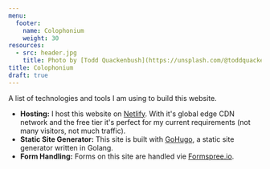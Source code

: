 ```yaml
---
menu:
  footer:
    name: Colophonium
    weight: 30
resources:
  - src: header.jpg
    title: Photo by [Todd Quackenbush](https://unsplash.com/@toddquackenbush) via [Unsplash](https://unsplash.com/)
title: Colophonium
draft: true
---
```


A list of technologies and tools I am using to build this website.

- **Hosting:** I host this website on [Netlify](). With it's global edge CDN network and the free tier it's perfect for my current requirements (not many visitors, not much traffic).
- **Static Site Generator:** This site is built with [GoHugo](), a static site generator written in Golang.
- **Form Handling:** Forms on this site are handled vie [Formspree.io]().
